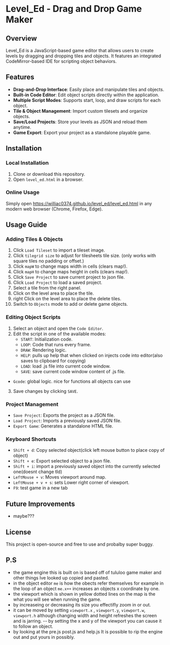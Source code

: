 # Level_Ed - Drag and Drop Game Maker

## Overview
Level_Ed is a JavaScript-based game editor that allows users to create levels by dragging and dropping tiles and objects. It features an integrated CodeMirror-based IDE for scripting object behaviors.

## Features
- **Drag-and-Drop Interface**: Easily place and manipulate tiles and objects.
- **Built-in Code Editor**: Edit object scripts directly within the application.
- **Multiple Script Modes**: Supports start, loop, and draw scripts for each object.
- **Tile & Object Management**: Import custom tilesets and organize objects.
- **Save/Load Projects**: Store your levels as JSON and reload them anytime.
- **Game Export**: Export your project as a standalone playable game.

## Installation
### Local Installation
1. Clone or download this repository.
2. Open `level_ed.html` in a browser.
### Online Usage
Simply open https://williac0374.github.io/level_ed/level_ed.html in any modern web browser (Chrome, Firefox, Edge).

## Usage Guide
### **Adding Tiles & Objects**
1. Click `Load Tileset` to import a tileset image.
2. Click `tilegrid size` to adjust for tilesheets tile size. (only works with square tiles no padding or offset.)
3. Click `mapW` to change maps width in cells (clears map!).
4. Click `mapH` to change maps height in cells (clears map!).
5. Click `Save Project` to save current project to json file.
6. Click `Load Project` to load a saved project.
7. Select a tile from the right panel.
8. Click on the level area to place the tile.
9. right Click on the level area to place the delete tiles.
10. Switch to `Objects` mode to add or delete game objects.
### **Editing Object Scripts**
1. Select an object and open the `Code Editor`.
2. Edit the script in one of the available modes:
   - `START`: Initialization code.
   - `LOOP`: Code that runs every frame.
   - `DRAW`: Rendering logic.
   - `HELP`: pulls up help that when clicked on injects code into editor(also saves to clipboard for copying)
   - `LOAD`: load .js file into current code window.
   - `SAVE`: save current code window content of .js file.
  - `Gcode`: global logic. nice for functions all objects can use 
3. Save changes by clicking `SAVE`.

### **Project Management**
- `Save Project`: Exports the project as a JSON file.
- `Load Project`: Imports a previously saved JSON file.
- `Export Game`: Generates a standalone HTML file.

### **Keyboard Shortcuts**
- `Shift + d`: Copy selected object(click left mouse button to place copy of object)
- `Shift + e`: Export selected object to a json file.
- `Shift + i`: import a previously saved object into the currently selected one(doesnt change tId)
- `LeftMouse + v`: Moves viewport around map.
- `LeftMouse + v + s`: sets Lower right corner of viewport.
- `F9`: test game in a new tab

## Future Improvements
- maybe???

## License
This project is open-source and free to use and probalby super buggy.
 
## P.S
- the game engine this is built on is based off of tululoo game maker and other things Ive looked up copied and pasted.
- in the object editor `me` is how the obects refer themselves for example in the loop of an object `me.x++` increases an objects x coordinate by one.
- the viewport which is shown in yellow dotted lines on the map is the what you will see when running the game.
- by increaseing or decreasing its size you effectifly zoom in or out.
- it can be moved by setting `viewport.x` , `viewport.y`, `viewport.w`, `viewport.h` although changing width and height refreshes the screen and is jarring.
-- by setting the x and y of the viewport you can cause it to follow an object.
- by looking at the pre.js  post.js  and help.js It is possible to rip the engine out and put yours in possibly.


